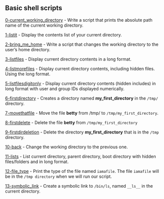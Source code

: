 ## Basic shell scripts

[0-current_working_directory](./0-current_working_directory) - Write a script that prints the absolute path name of the current working directory.

[1-listit](./1-listit) - Display the contents list of your current directory.

[2-bring_me_home](./2-bring_me_home) - Write a script that changes the working directory to the user’s home directory.

[3-listfiles](./3-listfiles) - Display current directory contents in a long format.

[4-listmorefiles](./4-listmorefiles) - Display current directory contents, including hidden files. Using the long format.

[5-listfilesdigitonly](./5-listfilesdigitonly) - Display current directory contents (hidden includes) in long format with user and group IDs displayed numerically.

[6-firstdirectory](./6-firstdirectory) - Creates a directory named **my_first_directory** in the `/tmp/` directory.

[7-movethatfile](./7-movethatfile) - Move the file **betty** from /tmp/ to `/tmp/my_first_directory`.

[8-firstdelete](./8-firstdelete) - Delete the file **betty** from `/tmp/my_first_directory`

[9-firstdirdeletion](./9-firstdirdeletion) - Delete the directory **my_first_directory** that is in the `/tmp` directory.

[10-back](./10-back) - Change the working directory to the previous one.

[11-lists](./11-lists) - List current directory, parent directory, boot directory with hidden files/folders and in long format.

[12-file_type](./12-file_type) - Print the type of the file named `iamafile`. The file `iamafile` will be in the `/tmp directory` when we will run our script.

[13-symbolic_link](./13-symbolic_link) - Create a symbolic link to `/bin/ls`, named `__ls__` in the current directory.
